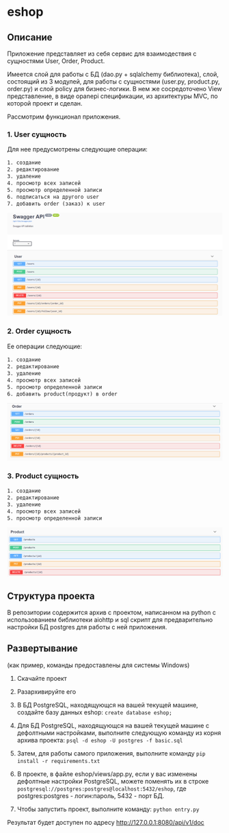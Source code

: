# eshop
## Описание
Приложение представляет из себя сервис для взаимодествия с сущностями User, Order, Product.

Имеется слой для работы с БД (dao.py + sqlalchemy библиотека), слой, состоящий из 3 модулей, для работы с сущностями (user.py, product.py, order.py) и слой policy для бизнес-логики. В нем же сосредоточено View представление, в виде opanepi спецификации, из архитектуры MVC, по которой проект и сделан.

Рассмотрим функционал приложения.

### 1. User сущность

Для нее предусмотрены следующие операции:

    1. создание
    2. редактирование
    3. удаление
    4. просмотр всех записей
    5. просмотр определенной записи
    6. подписаться на другого user
    7. добавить order (заказ) к user

![взаимодействие с сущностью user через ui](source/user.png)

### 2. Order сущность

Ее операции следующие:

    1. создание
    2. редактирование
    3. удаление
    4. просмотр всех записей
    5. просмотр определенной записи
    6. добавить product(продукт) в order

![взаимодействие с сущностью order через ui](source/order.png)

### 3. Product сущность

    1. создание
    2. редактирование
    3. удаление
    4. просмотр всех записей
    5. просмотр определенной записи

![взаимодействие с сущностью product через ui](source/product.png)

## Структура проекта
В репозитории содержится архив с проектом, написанном на python с использованием библиотеки aiohttp и sql скрипт для предварительно настройки БД postgres для работы с ней приложения.

## Развертывание

(как пример, команды предоставлены для системы Windows)

1. Скачайте проект

2. Разархивируйте его

3. В БД PostgreSQL, находящующся на вашей текущей машине, создайте базу данных eshop: `create database eshop;`

3. Для БД PostgreSQL, находящующся на вашей текущей машине с дефолтными настройками, выполните следующую команду из корня архива проекта: `psql -d eshop -U postgres -f basic.sql`

4. Затем, для работы самого приложения, выполните команду `pip install -r requirements.txt`

5. В проекте, в файле eshop/views/app.py, если у вас изменены дефолтные настройки PostgreSQL, можете поменять их в строке `postgresql://postgres:postgres@localhost:5432/eshop`, где postgres:postgres - логин:пароль, 5432 - порт БД.

6. Чтобы запустить проект, выполните команду: `python entry.py`

Результат будет доступен по адресу http://127.0.0.1:8080/api/v1/doc
